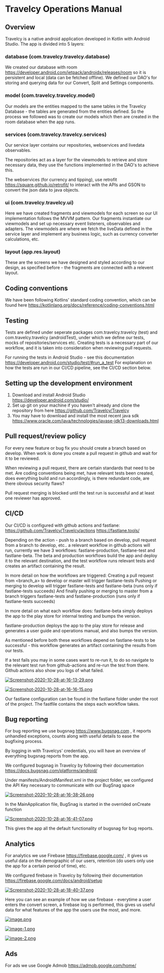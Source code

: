 # Travelcy Operations Manual

## Overview
Travelcy is a native android application developed in Kotlin with Android Studio. The app is divided into 5 layers:

### database (com.travelcy.travelcy.database)
We created our database with room https://developer.android.com/jetpack/androidx/releases/room so it is persistent and local (data can be fetched offline).
We defined our DAO's for storing and querying data for our Convert, Split and Settings components.

### model (com.travelcy.travelcy.model)
Our models are the entities mapped to the same tables in the Travelcy Database - the tables are generated from the entities defined. So the process we followed was to create our models which then are created in the room database when the app runs.

### services (com.travelcy.travelcy.services)
Our service layer contains our repositories, webservices and livedata observables.

The repositories act as a layer for the viewmodels to retrieve and store necessary data, they use the functions implemented in the DAO's to achieve this.

The webservices (for currency and tipping), use retrofit https://square.github.io/retrofit/ to interact with the APIs and GSON to convert the json data to java objects.

### ui (com.travelcy.travelcy.ui)
Here we have created fragments and viewmodels for each screen so our UI implementation follows the MVVM pattern.
Our fragments instantiate our viewmodels and set up necessary event listeners, observables and adapters.
The viewmodels are where we fetch the liveData defined in the service layer and implement any business logic, such as currency converter calculations, etc.

### layout (app.res.layout)
These are the screens we have designed and styled according to our design, as specified before - the fragments are connected with a relevent layout.

## Coding conventions
We have been following Kotlins' standard coding convention, which can be found here https://kotlinlang.org/docs/reference/coding-conventions.html

## Testing
Tests are defined under seperate packages com.travelcy.travelcy (test) and com.travelcy.travelcy (androidTest), under which we define our tests, mocks of repositories/services etc.
Creating tests is a necessary part of our workflow, and it is taken into consideration when reviewing pull requests.

For running the tests in Android Studio - see this documentation https://developer.android.com/studio/test/#run_a_test 
For explanation on how the tests are run in our CI/CD pipeline, see the CI/CD section below.

## Setting up the development environment
1. Download and install Android Studio https://developer.android.com/studio/
2. Set up git on your machine if you haven't already and clone the repository from here https://github.com/Travelcy/Travelcy
3. You may have to download and install the most recent java sdk https://www.oracle.com/java/technologies/javase-jdk13-downloads.html

## Pull request/review policy
For every new feature or bug fix you should create a branch based on develop. When work is done you create a pull request in github and wait for it to be reviewed.

When reviewing a pull request, there are certain standards that need to be met. Are coding conventions being met, have relevant tests been created, does everything build and run accordingly, is there redundant code, are there obvious security flaws?

Pull request merging is blocked until the test run is successful and at least one reviewer has approved.

## CI/CD
Our CI/CD is configured with github actions and fastlane: https://github.com/Travelcy/Travelcy/actions
https://fastlane.tools/ 

Depending on the action - push to a branch based on develop, pull request from a branch to develop, etc.. a relevant workflow in github actions will run, currently we have 3 workflows: fastlane-production, fastlane-test and fastlane-beta. The beta and production workflows build the app and deploy it to the relevant destination, and the test workflow runs relevant tests and creates an artifact containing the result.

In more detail on how the workflows are triggered:
Creating a pull request from <branch_a> to develop or master will trigger fastlane-tests
Pushing or merging to develop will trigger fastlane-tests and fastlane-beta (runs only if fastlane-tests succeeds)
And finally pushing or merging to master from a branch triggers fastlane-tests and fastlane-production (runs only if fastlane-tests succeeds)

In more detail on what each workflow does:
fastlane-beta simply deploys the app to the play store for internal testing and bumps the version.

fastlane-production deploys the app to the play store for release and generates a user guide and operations manual, and also bumps the version.

As mentioned before both these workflows depend on fastlane-tests to be successful - this workflow generates an artifact containing the results from our tests.

If a test fails you may in some cases want to re-run it, to do so navigate to the relevant test run from github-actions and re-run the test from there. Github actions also show you logs of what failed.

[![Screenshot-2020-10-28-at-16-13-29.png](https://i.postimg.cc/sxDqYSkY/Screenshot-2020-10-28-at-16-13-29.png)](https://postimg.cc/k6zT9VXG)

[![Screenshot-2020-10-28-at-16-16-15.png](https://i.postimg.cc/HxjPjHXz/Screenshot-2020-10-28-at-16-16-15.png)](https://postimg.cc/qhVGZPm6)

Our fastlane configuration can be found in the fastlane folder under the root of the project. The fastfile contains the steps each workflow takes.


## Bug reporting
For bug reporting we use bugsnag https://www.bugsnag.com , it reports unhandled exceptions, counts  along with useful details to ease the bugfixing process.

By logging in with Travelcys' credentials, you will have an overview of everything bugsnag reports from the app.

We configured bugsnag in Travelcy by following their documentation https://docs.bugsnag.com/platforms/android/

Under manifests/AndroidManifest.xml in the project folder, we configured the API Key necessary to communicate with our BugSnag space

[![Screenshot-2020-10-28-at-16-38-26.png](https://i.postimg.cc/PrTjSvj8/Screenshot-2020-10-28-at-16-38-26.png)](https://postimg.cc/Z072RR0T)

In the MainApplication file, BugSnag is started in the overrided onCreate function

[![Screenshot-2020-10-28-at-16-41-07.png](https://i.postimg.cc/8P4V9kpX/Screenshot-2020-10-28-at-16-41-07.png)](https://postimg.cc/LnJ7ZpZj)

This gives the app all the default functionality of bugsnag for bug reports.

## Analytics
For analytics we use Firebase https://firebase.google.com/ , it gives us useful data on the demographic of our users, retention (do users only use the app for a certain period of time), etc.

We configured firebase in Travelcy by following their documentation https://firebase.google.com/docs/android/setup

[![Screenshot-2020-10-28-at-18-40-37.png](https://i.postimg.cc/43XqDPTT/Screenshot-2020-10-28-at-18-40-37.png)](https://postimg.cc/JsdpJbnT)

Here you can see an example of how we use firebase - everytime a user enters the convert screen, a firebase log is performed, this gives us useful data for what features of the app the users use the most, and more.

[![image.png](https://i.postimg.cc/6Q0qKM2V/image.png)](https://postimg.cc/bGZpHHRd)

[![image-1.png](https://i.postimg.cc/xdY8BwCT/image-1.png)](https://postimg.cc/87KT6nMq)

[![image-2.png](https://i.postimg.cc/1t3t3Dwk/image-2.png)](https://postimg.cc/4KjZ878P)


## Ads
For ads we use Google Admob https://admob.google.com/home/ 
